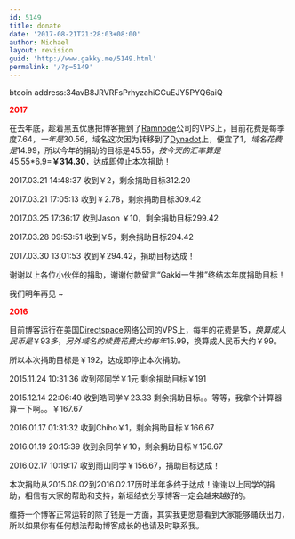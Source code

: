 ```yaml
---
id: 5149
title: donate
date: '2017-08-21T21:28:03+08:00'
author: Michael
layout: revision
guid: 'http://www.gakky.me/5149.html'
permalink: '/?p=5149'
---
```


btcoin address:34avB8JRVRFsPrhyzahiCCuEJY5PYQ6aiQ

**<span style="color: #ff0000;">2017</span>**

在去年底，趁着黑五优惠把博客搬到了[Ramnode](http://ramnode.com/)公司的VPS上，目前花费是每季度$7.64，一年是$30.56，域名这次因为转移到了[Dynadot](https://www.dynadot.com/)上，便宜了$1，域名花费是$14.99，所以今年的捐助的目标是$45.55，按今天的汇率算是$45.55\*6.9=**￥314.30**，达成即停止本次捐助！

2017.03.21 14:48:37 收到￥2，剩余捐助目标312.20

2017.03.21 17:05:13 收到￥2.78，剩余捐助目标309.42

2017.03.25 17:36:17 收到Jason ￥10，剩余捐助目标299.42

2017.03.28 09:53:51 收到￥5，剩余捐助目标294.42

2017.03.30 13:01:53 收到￥294.42，捐助目标达成！

谢谢以上各位小伙伴的捐助，谢谢付款留言“Gakki一生推”终结本年度捐助目标！

我们明年再见 ~

**<span style="color: #ff0000;">2016</span>**

目前博客运行在美国[Directspace](http://directspace.net/)网络公司的VPS上，每年的花费是$15，换算成人民币是￥93多，另外域名的续费花费大约每年$15.99，换算成人民币大约￥99。

所以本次捐助目标是￥192，达成即停止本次捐助。

2015.11.24 10:31:36 收到邵同学￥1元 剩余捐助目标￥191

2015.12.14 22:06:40 收到皓同学￥23.33 剩余捐助目标。。等等，我拿个计算器算一下啊。。￥167.67

2016.01.17 01:31:32 收到Chiho￥1，剩余捐助目标￥166.67

2016.01.19 20:15:39 收到余同学￥10，剩余捐助目标￥156.67

2016.02.17 10:19:17 收到雨山同学￥156.67，捐助目标达成！

本次捐助从2015.08.02到2016.02.17历时半年多终于达成！谢谢以上同学的捐助，相信有大家的帮助和支持，新垣结衣分享博客一定会越来越好的。

维持一个博客正常运转的除了钱是一方面，其实我更愿意看到大家能够踊跃出力，所以如果你有任何想法帮助博客成长的也请及时联系我。